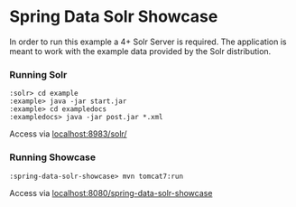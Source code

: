 Spring Data Solr Showcase
=========================

In order to run this example a 4+ Solr Server is required. 
The application is meant to work with the example data provided by the Solr distribution.

### Running Solr
```emacs
:solr> cd example
:example> java -jar start.jar
:example> cd exampledocs
:exampledocs> java -jar post.jar *.xml
```

Access via [localhost:8983/solr/](http://localhost:8983/solr/#/collection1)

### Running Showcase
```emacs
:spring-data-solr-showcase> mvn tomcat7:run
```

Access via [localhost:8080/spring-data-solr-showcase](http://localhost:8080/spring-data-solr-showcase/search)